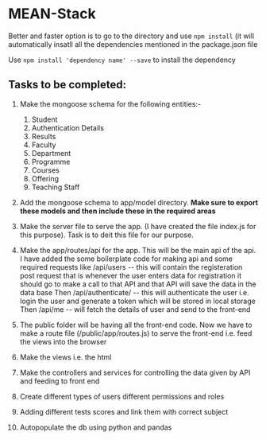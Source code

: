 # MEAN-Stack


Better and faster option is to go to the directory and use `npm install` (it will automatically insatll all the dependencies mentioned in the package.json file

Use `npm install 'dependency name' --save` to install the dependency

## Tasks to be completed:
1. Make the mongoose schema for the following entities:-
    1. Student
    2. Authentication Details 
    3. Results
    4. Faculty
    5. Department
    6. Programme
    7. Courses
    8. Offering
    9. Teaching Staff
2. Add the mongoose schema to app/model directory. **Make sure to export these models and then include these in the required areas**
3. Make the server file to serve the app. (I have created the file index.js for this purpose). Task is to deit this file for our purpose.
4. Make the app/routes/api for the app. This will be the main api of the api. I have added the some boilerplate code for making api and some required requests like /api/users -- this will contain the registeration post request that is whenever the user enters data for registration it should go to make a call to that API and that API will save the data in the data base
  Then /api/authenticate/ -- this will authenticate the user i.e. login the user and generate a token which will be stored in local storage
  Then /api/me -- will fetch the details of user and send to the front-end

5. The public folder will be having all the front-end code. Now we have to make a route file (/public/app/routes.js) to serve the front-end i.e. feed the views into the browser 

6. Make the views i.e. the html
7. Make the controllers and services for controlling the data given by API and feeding to front end
8. Create different types of users different permissions and roles
9. Adding different tests scores and link them with correct subject
10. Autopopulate the db using python and pandas 
